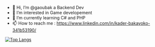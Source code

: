 - 👋 Hi, I’m @gaoubak a Backend Dev
- 👀 I’m interested in Game developement
- 🌱 I’m currently learning C# and PHP
- 📫 How to reach me : https://www.linkedin.com/in/kader-bakayoko-341b53190/

[![Top Langs](https://github-readme-stats.vercel.app/api/top-langs/?username=gaoubak&layout=compact)](https://github.com/anuraghazra/github-readme-stats)
<!---
gaoubak/gaoubak is a ✨ special ✨ repository because its `README.md` (this file) appears on your GitHub profile.
You can click the Preview link to take a look at your changes.
--->
